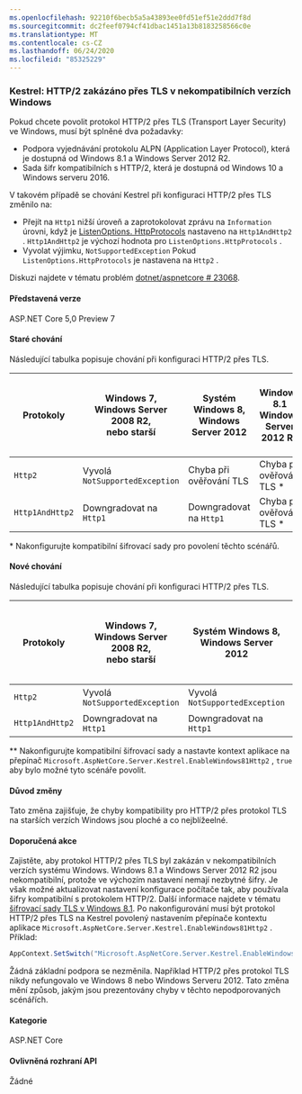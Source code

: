 ```yaml
---
ms.openlocfilehash: 92210f6becb5a5a43893ee0fd51ef51e2ddd7f8d
ms.sourcegitcommit: dc2feef0794cf41dbac1451a13b8183258566c0e
ms.translationtype: MT
ms.contentlocale: cs-CZ
ms.lasthandoff: 06/24/2020
ms.locfileid: "85325229"
---
```

### <a name="kestrel-http2-disabled-over-tls-on-incompatible-windows-versions"></a>Kestrel: HTTP/2 zakázáno přes TLS v nekompatibilních verzích Windows

Pokud chcete povolit protokol HTTP/2 přes TLS (Transport Layer Security) ve Windows, musí být splněné dva požadavky:

- Podpora vyjednávání protokolu ALPN (Application Layer Protocol), která je dostupná od Windows 8.1 a Windows Server 2012 R2.
- Sada šifr kompatibilních s HTTP/2, která je dostupná od Windows 10 a Windows serveru 2016.

V takovém případě se chování Kestrel při konfiguraci HTTP/2 přes TLS změnilo na:

- Přejít na `Http1` nižší úroveň a zaprotokolovat zprávu na `Information` úrovni, když je [ListenOptions. HttpProtocols](/dotnet/api/microsoft.aspnetcore.server.kestrel.core.httpprotocols) nastaveno na `Http1AndHttp2` . `Http1AndHttp2` je výchozí hodnota pro `ListenOptions.HttpProtocols` .
- Vyvolat výjimku, `NotSupportedException` Pokud `ListenOptions.HttpProtocols` je nastavena na `Http2` .

Diskuzi najdete v tématu problém [dotnet/aspnetcore # 23068](https://github.com/dotnet/aspnetcore/issues/23068).

#### <a name="version-introduced"></a>Představená verze

ASP.NET Core 5,0 Preview 7

#### <a name="old-behavior"></a>Staré chování

Následující tabulka popisuje chování při konfiguraci HTTP/2 přes TLS.

| Protokoly | Windows 7,<br />Windows Server 2008 R2,<br />nebo starší | Systém Windows 8,<br />Windows Server 2012 | Windows 8.1<br />Windows Server 2012 R2 | Windows 10,<br />Windows Server 2016,<br />nebo novější |
|---------------|-----------------------------------------------|--------------------------------|-------------------------------------|------------------------------------------|
| `Http2`         | Vyvolá `NotSupportedException`                   | Chyba při ověřování TLS     | Chyba při ověřování TLS &ast;     | Bez chyby |
| `Http1AndHttp2` | Downgradovat na `Http1`                    | Downgradovat na `Http1`     | Chyba při ověřování TLS &ast;     | Bez chyby |

&ast; Nakonfigurujte kompatibilní šifrovací sady pro povolení těchto scénářů.

#### <a name="new-behavior"></a>Nové chování

Následující tabulka popisuje chování při konfiguraci HTTP/2 přes TLS.

| Protokoly | Windows 7,<br />Windows Server 2008 R2,<br />nebo starší | Systém Windows 8,<br />Windows Server 2012 | Windows 8.1<br />Windows Server 2012 R2 | Windows 10,<br />Windows Server 2016,<br />nebo novější |
|---------------|-----------------------------------------------|--------------------------------|-------------------------------------|------------------------------------------|
| `Http2`         | Vyvolá `NotSupportedException`                   | Vyvolá `NotSupportedException`     | Throw `NotSupportedException`&ast;&ast;     | Bez chyby |
| `Http1AndHttp2` | Downgradovat na `Http1`                    | Downgradovat na `Http1`     | Downgradovat na `Http1`&ast;&ast;     | Bez chyby |

&ast;&ast; Nakonfigurujte kompatibilní šifrovací sady a nastavte kontext aplikace na přepínač `Microsoft.AspNetCore.Server.Kestrel.EnableWindows81Http2` , `true` aby bylo možné tyto scénáře povolit.

#### <a name="reason-for-change"></a>Důvod změny

Tato změna zajišťuje, že chyby kompatibility pro HTTP/2 přes protokol TLS na starších verzích Windows jsou ploché a co nejblížeelné.

#### <a name="recommended-action"></a>Doporučená akce

Zajistěte, aby protokol HTTP/2 přes TLS byl zakázán v nekompatibilních verzích systému Windows. Windows 8.1 a Windows Server 2012 R2 jsou nekompatibilní, protože ve výchozím nastavení nemají nezbytné šifry. Je však možné aktualizovat nastavení konfigurace počítače tak, aby používala šifry kompatibilní s protokolem HTTP/2. Další informace najdete v tématu [šifrovací sady TLS v Windows 8.1](/windows/win32/secauthn/tls-cipher-suites-in-windows-8-1). Po nakonfigurování musí být protokol HTTP/2 přes TLS na Kestrel povolený nastavením přepínače kontextu aplikace `Microsoft.AspNetCore.Server.Kestrel.EnableWindows81Http2` . Příklad:

```csharp
AppContext.SetSwitch("Microsoft.AspNetCore.Server.Kestrel.EnableWindows81Http2", true);
```

Žádná základní podpora se nezměnila. Například HTTP/2 přes protokol TLS nikdy nefungovalo ve Windows 8 nebo Windows Serveru 2012. Tato změna mění způsob, jakým jsou prezentovány chyby v těchto nepodporovaných scénářích.

#### <a name="category"></a>Kategorie

ASP.NET Core

#### <a name="affected-apis"></a>Ovlivněná rozhraní API

Žádné

<!--

#### Affected APIs

Not detectable via API analysis

-->
